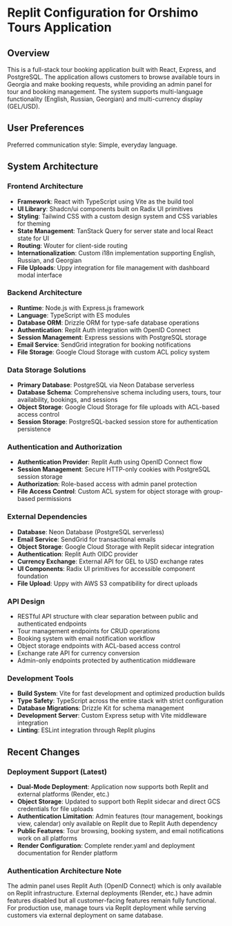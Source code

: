 # Replit Configuration for Orshimo Tours Application

## Overview

This is a full-stack tour booking application built with React, Express, and PostgreSQL. The application allows customers to browse available tours in Georgia and make booking requests, while providing an admin panel for tour and booking management. The system supports multi-language functionality (English, Russian, Georgian) and multi-currency display (GEL/USD).

## User Preferences

Preferred communication style: Simple, everyday language.

## System Architecture

### Frontend Architecture
- **Framework**: React with TypeScript using Vite as the build tool
- **UI Library**: Shadcn/ui components built on Radix UI primitives
- **Styling**: Tailwind CSS with a custom design system and CSS variables for theming
- **State Management**: TanStack Query for server state and local React state for UI
- **Routing**: Wouter for client-side routing
- **Internationalization**: Custom i18n implementation supporting English, Russian, and Georgian
- **File Uploads**: Uppy integration for file management with dashboard modal interface

### Backend Architecture
- **Runtime**: Node.js with Express.js framework
- **Language**: TypeScript with ES modules
- **Database ORM**: Drizzle ORM for type-safe database operations
- **Authentication**: Replit Auth integration with OpenID Connect
- **Session Management**: Express sessions with PostgreSQL storage
- **Email Service**: SendGrid integration for booking notifications
- **File Storage**: Google Cloud Storage with custom ACL policy system

### Data Storage Solutions
- **Primary Database**: PostgreSQL via Neon Database serverless
- **Database Schema**: Comprehensive schema including users, tours, tour availability, bookings, and sessions
- **Object Storage**: Google Cloud Storage for file uploads with ACL-based access control
- **Session Storage**: PostgreSQL-backed session store for authentication persistence

### Authentication and Authorization
- **Authentication Provider**: Replit Auth using OpenID Connect flow
- **Session Management**: Secure HTTP-only cookies with PostgreSQL session storage
- **Authorization**: Role-based access with admin panel protection
- **File Access Control**: Custom ACL system for object storage with group-based permissions

### External Dependencies
- **Database**: Neon Database (PostgreSQL serverless)
- **Email Service**: SendGrid for transactional emails
- **Object Storage**: Google Cloud Storage with Replit sidecar integration
- **Authentication**: Replit Auth OIDC provider
- **Currency Exchange**: External API for GEL to USD exchange rates
- **UI Components**: Radix UI primitives for accessible component foundation
- **File Upload**: Uppy with AWS S3 compatibility for direct uploads

### API Design
- RESTful API structure with clear separation between public and authenticated endpoints
- Tour management endpoints for CRUD operations
- Booking system with email notification workflow
- Object storage endpoints with ACL-based access control
- Exchange rate API for currency conversion
- Admin-only endpoints protected by authentication middleware

### Development Tools
- **Build System**: Vite for fast development and optimized production builds
- **Type Safety**: TypeScript across the entire stack with strict configuration
- **Database Migrations**: Drizzle Kit for schema management
- **Development Server**: Custom Express setup with Vite middleware integration
- **Linting**: ESLint integration through Replit plugins

## Recent Changes

### Deployment Support (Latest)
- **Dual-Mode Deployment**: Application now supports both Replit and external platforms (Render, etc.)
- **Object Storage**: Updated to support both Replit sidecar and direct GCS credentials for file uploads
- **Authentication Limitation**: Admin features (tour management, bookings view, calendar) only available on Replit due to Replit Auth dependency
- **Public Features**: Tour browsing, booking system, and email notifications work on all platforms
- **Render Configuration**: Complete render.yaml and deployment documentation for Render platform

### Authentication Architecture Note
The admin panel uses Replit Auth (OpenID Connect) which is only available on Replit infrastructure. External deployments (Render, etc.) have admin features disabled but all customer-facing features remain fully functional. For production use, manage tours via Replit deployment while serving customers via external deployment on same database.